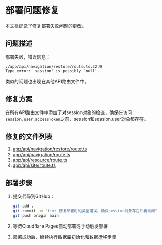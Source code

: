 # 部署问题修复

本文档记录了修复部署失败问题的更改。

## 问题描述

部署失败，错误信息：
```
./app/api/navigation/restore/route.ts:32:9
Type error: 'session' is possibly 'null'.
```

类似的问题也出现在其他API路由文件中。

## 修复方案

在所有API路由文件中添加了对session对象的检查，确保在访问`session.user.accessToken`之前，session和session.user对象都存在。

## 修复的文件列表

1. [app/api/navigation/restore/route.ts](file:///d:/VDhub/NavSphere/app/api/navigation/restore/route.ts)
2. [app/api/navigation/route.ts](file:///d:/VDhub/NavSphere/app/api/navigation/route.ts)
3. [app/api/resource/route.ts](file:///d:/VDhub/NavSphere/app/api/resource/route.ts)
4. [app/api/site/route.ts](file:///d:/VDhub/NavSphere/app/api/site/route.ts)

## 部署步骤

1. 提交代码到GitHub：
   ```bash
   git add .
   git commit -m "fix: 修复部署时的类型错误，确保session对象存在后再访问"
   git push origin main
   ```

2. 等待Cloudflare Pages自动部署或手动触发部署

3. 部署成功后，继续执行数据库初始化和数据迁移步骤